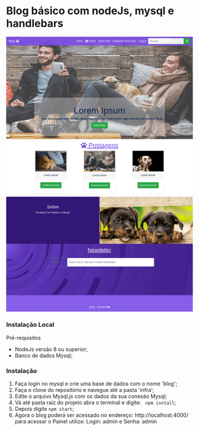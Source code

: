 # Blog básico com nodeJs, mysql e handlebars


![](src/screenshot/screencapture-localhost-4000-2020-07-11-08_22_32.png)


### Instalação Local
Pré-requisitos


- NodeJs versão 8 ou superior;
- Banco de dados Mysql;


### Instalação
1. Faça login no mysql e crie uma base de dados com o nome 'blog';
2. Faça o clone do repositório e navegue até a pasta 'infra';
3. Edite o arquivo Mysql.js com os dados da sua conexão Mysql;
4. Vá até pasta raiz do projeto abra o terminal e digite:  ` npm isntall`;
5. Depois digite `npm start`;
6. Agora o blog poderá ser acessado no endereço: http://localhost:4000/
para acessar o Painel utilize: Login: admin e Senha: admin

